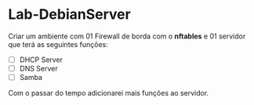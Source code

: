 # Lab-DebianServer

Criar um ambiente com 01 Firewall de borda com o **nftables** e 01 servidor que terá as seguintes funções:

- [ ] DHCP Server
- [ ] DNS Server
- [ ] Samba

Com o passar do tempo adicionarei mais funções ao servidor.
